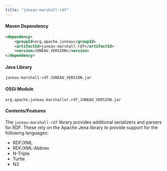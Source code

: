 ```yaml
---
title: "juneau-marshall-rdf"
---
```


#### Maven Dependency

```xml
<dependency>
    <groupId>org.apache.juneau</groupId>
    <artifactId>juneau-marshall-rdf</artifactId>
    <version>JUNEAU_VERSION</version>
</dependency>
```

#### Java Library

```text
juneau-marshall-rdf-JUNEAU_VERSION.jar
```

#### OSGi Module

```text
org.apache.juneau.marshaller.rdf_JUNEAU_VERSION.jar
```

#### Contents/Features

The `juneau-marshall-rdf` library provides additional serializers and parsers for RDF.
These rely on the Apache Jena library to provide support for the following languages:
- RDF/XML
- RDF/XML-Abbrev
- N-Triple
- Turtle
- N3
